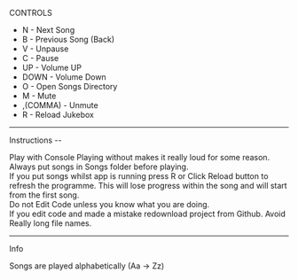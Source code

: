 CONTROLS

* N - Next Song
* B - Previous Song (Back)
* V - Unpause
* C - Pause
* UP - Volume UP
* DOWN - Volume Down
* O - Open Songs Directory
* M - Mute
* ,(COMMA) - Unmute
* R - Reload Jukebox

-----------------------------------------------------------------------------------------------------------------------
Instructions --

Play with Console
Playing without makes it really loud for some reason.  
Always put songs in Songs folder before playing.  
If you put songs whilst app is running press R or Click Reload button to refresh the programme.
This will lose progress within the song and will start from the first song.  
Do not Edit Code unless you know what you are doing.  
If you edit code and made a mistake redownload project from Github.
Avoid Really long file names.  

-----------------------------------------------------------------------------------------------------------------------

Info

Songs are played alphabetically (Aa -> Zz)